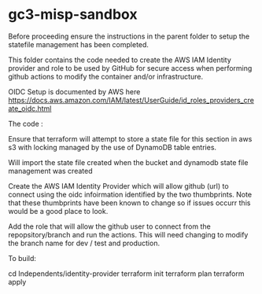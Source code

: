 # gc3-misp-sandbox

Before proceeding ensure the instructions in the parent folder to setup the statefile management has been completed.

This folder contains the code needed to create the AWS IAM Identity provider and role to be used by GitHub for secure access when performing github actions to modify the container and/or infrastructure.

OIDC Setup is documented by AWS here
https://docs.aws.amazon.com/IAM/latest/UserGuide/id_roles_providers_create_oidc.html

The code :

Ensure that terraform will attempt to store a state file for this section in aws s3 with locking managed by the use of DynamoDB table entries. 

Will import the state file created when the bucket and dynamodb state file management was created 

Create the AWS IAM Identity Provider which will allow github (url) to connect using the oidc infoirmation identified by the two thumbprints.
Note that these thumbprints have been known to change so if issues occurr this would be a good place to look.

Add the role that will allow the github user to connect from the repopsitory/branch and run the actions.
This will need changing to modify the branch name for dev / test and production.

To build:

cd Independents/identity-provider
terraform init
terraform plan
terraform apply



